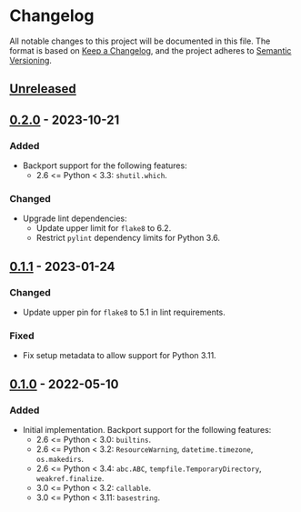 # Changelog

All notable changes to this project will be documented in this file.
The format is based on [Keep a Changelog], and the project adheres to
[Semantic Versioning].

[Keep a Changelog]:
https://keepachangelog.com/en/1.0.0/
[Semantic Versioning]:
https://semver.org/spec/v2.0.0.html


## [Unreleased]

## [0.2.0] - 2023-10-21

### Added
- Backport support for the following features:
  - 2.6 <= Python < 3.3: `shutil.which`.

### Changed
- Upgrade lint dependencies:
  - Update upper limit for `flake8` to 6.2.
  - Restrict `pylint` dependency limits for Python 3.6.

## [0.1.1] - 2023-01-24

### Changed
- Update upper pin for `flake8` to 5.1 in lint requirements.

### Fixed
- Fix setup metadata to allow support for Python 3.11.

## [0.1.0] - 2022-05-10

### Added
- Initial implementation. Backport support for the following features:
  - 2.6 <= Python < 3.0: `builtins`.
  - 2.6 <= Python < 3.2: `ResourceWarning`, `datetime.timezone`,
    `os.makedirs`.
  - 2.6 <= Python < 3.4: `abc.ABC`, `tempfile.TemporaryDirectory`,
    `weakref.finalize`.
  - 3.0 <= Python < 3.2: `callable`.
  - 3.0 <= Python < 3.11: `basestring`.


[Unreleased]:
https://github.com/pylegacy/pylegacy/compare/v0.2.0...develop
[0.2.0]:
https://github.com/pylegacy/pylegacy/compare/v0.1.1...v0.2.0
[0.1.1]:
https://github.com/pylegacy/pylegacy/compare/v0.1.0...v0.1.1
[0.1.0]:
https://github.com/pylegacy/pylegacy/tree/v0.1.0
